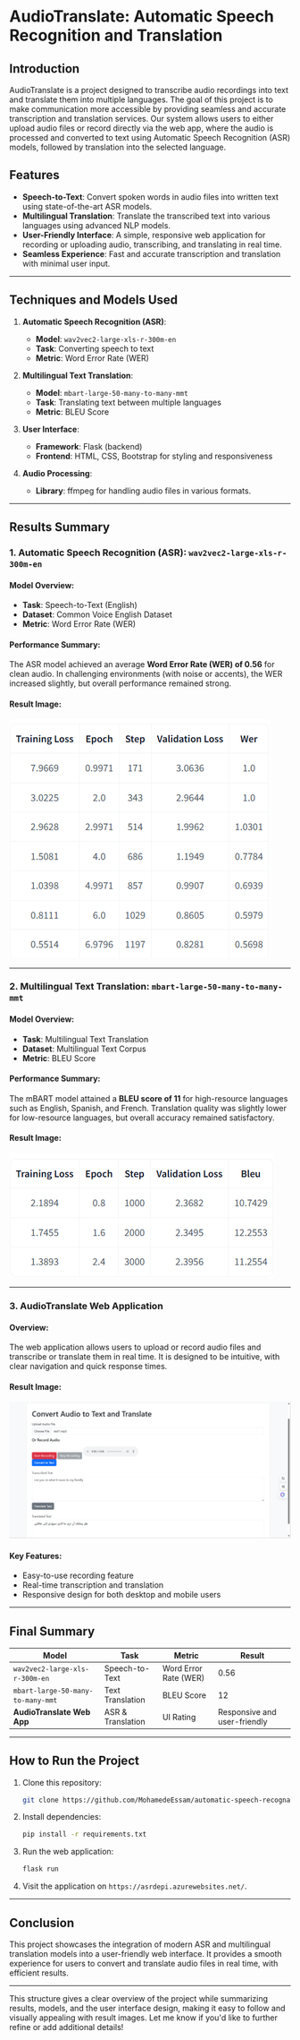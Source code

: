 # AudioTranslate: Automatic Speech Recognition and Translation
## Introduction

AudioTranslate is a project designed to transcribe audio recordings into text and translate them into multiple languages. The goal of this project is to make communication more accessible by providing seamless and accurate transcription and translation services. Our system allows users to either upload audio files or record directly via the web app, where the audio is processed and converted to text using Automatic Speech Recognition (ASR) models, followed by translation into the selected language.

## Features

- **Speech-to-Text**: Convert spoken words in audio files into written text using state-of-the-art ASR models.
- **Multilingual Translation**: Translate the transcribed text into various languages using advanced NLP models.
- **User-Friendly Interface**: A simple, responsive web application for recording or uploading audio, transcribing, and translating in real time.
- **Seamless Experience**: Fast and accurate transcription and translation with minimal user input.

---

## Techniques and Models Used

1. **Automatic Speech Recognition (ASR)**: 
   - **Model**: `wav2vec2-large-xls-r-300m-en`
   - **Task**: Converting speech to text
   - **Metric**: Word Error Rate (WER)

2. **Multilingual Text Translation**:
   - **Model**: `mbart-large-50-many-to-many-mmt`
   - **Task**: Translating text between multiple languages
   - **Metric**: BLEU Score

3. **User Interface**:
   - **Framework**: Flask (backend)
   - **Frontend**: HTML, CSS, Bootstrap for styling and responsiveness

4. **Audio Processing**:
   - **Library**: ffmpeg for handling audio files in various formats.

---

## Results Summary

### 1. **Automatic Speech Recognition (ASR)**: `wav2vec2-large-xls-r-300m-en`

#### **Model Overview**:
- **Task**: Speech-to-Text (English)
- **Dataset**: Common Voice English Dataset
- **Metric**: Word Error Rate (WER)

#### **Performance Summary**:
The ASR model achieved an average **Word Error Rate (WER) of 0.56** for clean audio. In challenging environments (with noise or accents), the WER increased slightly, but overall performance remained strong.

#### **Result Image**:
![ASR Results](./results/wave2vec2.png)

---

### 2. **Multilingual Text Translation**: `mbart-large-50-many-to-many-mmt`

#### **Model Overview**:
- **Task**: Multilingual Text Translation
- **Dataset**: Multilingual Text Corpus
- **Metric**: BLEU Score

#### **Performance Summary**:
The mBART model attained a **BLEU score of 11** for high-resource languages such as English, Spanish, and French. Translation quality was slightly lower for low-resource languages, but overall accuracy remained satisfactory.

#### **Result Image**:
![Translation Results](./results/mBart.png)

---

### 3. **AudioTranslate Web Application**

#### **Overview**:
The web application allows users to upload or record audio files and transcribe or translate them in real time. It is designed to be intuitive, with clear navigation and quick response times.

#### **Result Image**:
![UI Screenshot](./results/web-site.png)

#### **Key Features**:
- Easy-to-use recording feature
- Real-time transcription and translation
- Responsive design for both desktop and mobile users

---

## Final Summary

| Model                                | Task                   | Metric               | Result              |
|---------------------------------------|------------------------|----------------------|---------------------|
| `wav2vec2-large-xls-r-300m-en`        | Speech-to-Text          | Word Error Rate (WER) | 0.56                  |
| `mbart-large-50-many-to-many-mmt`     | Text Translation        | BLEU Score            | 12                  |
| **AudioTranslate Web App**            | ASR & Translation       | UI Rating             | Responsive and user-friendly |

---

## How to Run the Project

1. Clone this repository:
   ```bash
   git clone https://github.com/MohamedeEssam/automatic-speech-recognation.git
   ```
   
2. Install dependencies:
   ```bash
   pip install -r requirements.txt
   ```

3. Run the web application:
   ```bash
   flask run
   ```

4. Visit the application on `https://asrdepi.azurewebsites.net/`.

---

## Conclusion

This project showcases the integration of modern ASR and multilingual translation models into a user-friendly web interface. It provides a smooth experience for users to convert and translate audio files in real time, with efficient results.

---

This structure gives a clear overview of the project while summarizing results, models, and the user interface design, making it easy to follow and visually appealing with result images. Let me know if you'd like to further refine or add additional details!